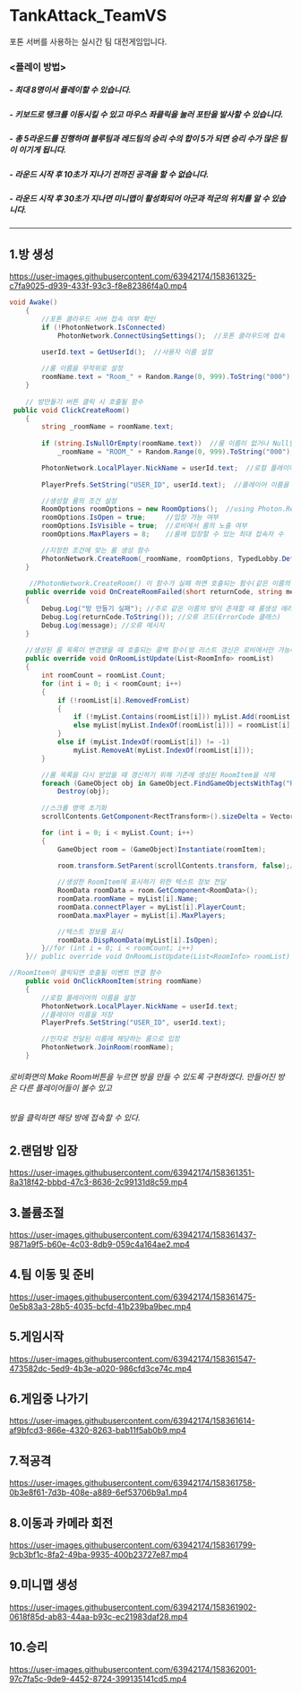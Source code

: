 # TankAttack_TeamVS  
포톤 서버를 사용하는 실시간 팀 대전게임입니다.

### <플레이 방법>
##### - 최대 8명이서 플레이할 수 있습니다.  
##### - 키보드로 탱크를 이동시킬 수 있고 마우스 좌클릭을 눌러 포탄을 발사할 수 있습니다.  
##### - 총 5라운드를 진행하며 블루팀과 레드팀의 승리 수의 합이 5가 되면 승리 수가 많은 팀이 이기게 됩니다.  
##### - 라운드 시작 후 10초가 지나기 전까진 공격을 할 수 없습니다.  
##### - 라운드 시작 후 30초가 지나면 미니맵이 활성화되어 아군과 적군의 위치를 알 수 있습니다.  

--------------------------

## 1.방 생성  

https://user-images.githubusercontent.com/63942174/158361325-c7fa9025-d939-433f-93c3-f8e82386f4a0.mp4
``` C#
void Awake()
    {
        //포톤 클라우드 서버 접속 여부 확인
        if (!PhotonNetwork.IsConnected)
            PhotonNetwork.ConnectUsingSettings();  //포톤 클라우드에 접속
        
        userId.text = GetUserId();  //사용자 이름 설정

        //룸 이름을 무작위로 설정
        roomName.text = "Room_" + Random.Range(0, 999).ToString("000");
    }
    
    // 방만들기 버튼 클릭 시 호출될 함수
 public void ClickCreateRoom()
    {
        string _roomName = roomName.text;
        
        if (string.IsNullOrEmpty(roomName.text))  //룸 이름이 없거나 Null일 경우 룸 이름 지정
            _roomName = "ROOM_" + Random.Range(0, 999).ToString("000");

        PhotonNetwork.LocalPlayer.NickName = userId.text;  //로컬 플레이어의 이름을 설정
        
        PlayerPrefs.SetString("USER_ID", userId.text);  //플레이어 이름을 저장

        //생성할 룸의 조건 설정
        RoomOptions roomOptions = new RoomOptions();  //using Photon.Realtime;
        roomOptions.IsOpen = true;     //입장 가능 여부
        roomOptions.IsVisible = true;  //로비에서 룸의 노출 여부
        roomOptions.MaxPlayers = 8;    //룸에 입장할 수 있는 최대 접속자 수

        //지정한 조건에 맞는 룸 생성 함수
        PhotonNetwork.CreateRoom(_roomName, roomOptions, TypedLobby.Default);  //TypedLobby.Default 어느 로비에 방을 만들껀지? 
    }
    
     //PhotonNetwork.CreateRoom() 이 함수가 실패 하면 호출되는 함수(같은 이름의 방이 있을 때 실패함)
    public override void OnCreateRoomFailed(short returnCode, string message)
    {
        Debug.Log("방 만들기 실패"); //주로 같은 이름의 방이 존재할 때 룸생성 에러가 발생된다.
        Debug.Log(returnCode.ToString()); //오류 코드(ErrorCode 클래스)
        Debug.Log(message); //오류 메시지
    }
    
    //생성된 룸 목록이 변경됐을 때 호출되는 콜백 함수(방 리스트 갱신은 로비에서만 가능하다.)
    public override void OnRoomListUpdate(List<RoomInfo> roomList)
    {
        int roomCount = roomList.Count;
        for (int i = 0; i < roomCount; i++)
        {
            if (!roomList[i].RemovedFromList)
            {
                if (!myList.Contains(roomList[i])) myList.Add(roomList[i]);
                else myList[myList.IndexOf(roomList[i])] = roomList[i];
            }
            else if (myList.IndexOf(roomList[i]) != -1) 
                myList.RemoveAt(myList.IndexOf(roomList[i]));
        }

        //룸 목록을 다시 받았을 때 갱신하기 위해 기존에 생성된 RoomItem을 삭제
        foreach (GameObject obj in GameObject.FindGameObjectsWithTag("ROOM_ITEM"))
            Destroy(obj);
            
        //스크롤 영역 초기화
        scrollContents.GetComponent<RectTransform>().sizeDelta = Vector2.zero;

        for (int i = 0; i < myList.Count; i++)
        {
            GameObject room = (GameObject)Instantiate(roomItem);
            
            room.transform.SetParent(scrollContents.transform, false);//생성한 RoomItem 프리팹의 Parent를 지정

            //생성한 RoomItem에 표시하기 위한 텍스트 정보 전달
            RoomData roomData = room.GetComponent<RoomData>();
            roomData.roomName = myList[i].Name;
            roomData.connectPlayer = myList[i].PlayerCount;
            roomData.maxPlayer = myList[i].MaxPlayers;

            //텍스트 정보를 표시
            roomData.DispRoomData(myList[i].IsOpen);
        }//for (int i = 0; i < roomCount; i++)
    }// public override void OnRoomListUpdate(List<RoomInfo> roomList)

//RoomItem이 클릭되면 호출될 이벤트 연결 함수
    public void OnClickRoomItem(string roomName)
    {
        //로컬 플레이어의 이름을 설정
        PhotonNetwork.LocalPlayer.NickName = userId.text;
        //플레이어 이름을 저장
        PlayerPrefs.SetString("USER_ID", userId.text);

        //인자로 전달된 이름에 해당하는 룸으로 입장
        PhotonNetwork.JoinRoom(roomName);
    }
```
###### 로비화면의 Make Room버튼을 누르면 방을 만들 수 있도록 구현하였다. 만들어진 방은 다른 플레이어들이 볼수 있고  
###### 방을 클릭하면 해당 방에 접속할 수 있다.

## 2.랜덤방 입장  

https://user-images.githubusercontent.com/63942174/158361351-8a318f42-bbbd-47c3-8636-2c99131d8c59.mp4



## 3.볼륨조절  

https://user-images.githubusercontent.com/63942174/158361437-9871a9f5-b60e-4c03-8db9-059c4a164ae2.mp4


## 4.팀 이동 및 준비  

https://user-images.githubusercontent.com/63942174/158361475-0e5b83a3-28b5-4035-bcfd-41b239ba9bec.mp4


## 5.게임시작  

https://user-images.githubusercontent.com/63942174/158361547-473582dc-5ed9-4b3e-a020-986cfd3ce74c.mp4


## 6.게임중 나가기  

https://user-images.githubusercontent.com/63942174/158361614-af9bfcd3-866e-4320-8263-bab11f5ab0b9.mp4


## 7.적공격  

https://user-images.githubusercontent.com/63942174/158361758-0b3e8f61-7d3b-408e-a889-6ef53706b9a1.mp4


## 8.이동과 카메라 회전  

https://user-images.githubusercontent.com/63942174/158361799-9cb3bf1c-8fa2-49ba-9935-400b23727e87.mp4


## 9.미니맵 생성  

https://user-images.githubusercontent.com/63942174/158361902-0618f85d-ab83-44aa-b93c-ec21983daf28.mp4


## 10.승리  

https://user-images.githubusercontent.com/63942174/158362001-97c7fa5c-9de9-4452-8724-399135141cd5.mp4

